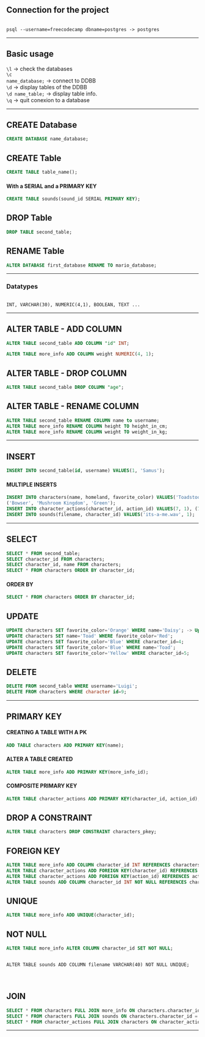 ## Connection for the project

<code>
psql --username=freecodecamp dbname=postgres -> postgres
</code>

---

## Basic usage
<code>\l</code> -> check the databases <br>
<code>\c name_database;</code> -> connect to DDBB<br>
<code>\d</code> -> display tables of the DDBB<br>
<code>\d name_table;</code> -> display table info.<br>
<code>\q</code> -> quit conexion to a database 

---

## CREATE Database
```sql
CREATE DATABASE name_database; 
```

## CREATE Table
```sql
CREATE TABLE table_name();
```

#### With a SERIAL and a PRIMARY KEY
```sql
CREATE TABLE sounds(sound_id SERIAL PRIMARY KEY);
```

## DROP Table
```sql
DROP TABLE second_table;
```

## RENAME Table
```sql
ALTER DATABASE first_database RENAME TO mario_database;
```
---

### Datatypes
<code>
INT, VARCHAR(30), NUMERIC(4,1), BOOLEAN, TEXT ...
</code>

---

## ALTER TABLE - ADD COLUMN
```sql
ALTER TABLE second_table ADD COLUMN "id" INT;
```

```sql
ALTER TABLE more_info ADD COLUMN weight NUMERIC(4, 1);
```

## ALTER TABLE - DROP COLUMN
```sql
ALTER TABLE second_table DROP COLUMN "age";
```

## ALTER TABLE - RENAME COLUMN
```sql
ALTER TABLE second_table RENAME COLUMN name to username;
ALTER TABLE more_info RENAME COLUMN height TO height_in_cm;
ALTER TABLE more_info RENAME COLUMN weight TO weight_in_kg;
```

---

## INSERT
```sql
INSERT INTO second_table(id, username) VALUES(1, 'Samus');
```
#### MULTIPLE INSERTS
```sql
INSERT INTO characters(name, homeland, favorite_color) VALUES('Toadstool', 'Mushroom Kingdom', 'Red'),
('Bowser', 'Mushroom Kingdom', 'Green');
INSERT INTO character_actions(character_id, action_id) VALUES(7, 1), (7, 2), (7, 3);
INSERT INTO sounds(filename, character_id) VALUES('its-a-me.wav', 1);
```

---

## SELECT
```sql
SELECT * FROM second_table;
SELECT character_id FROM characters;
SELECT character_id, name FROM characters;
SELECT * FROM characters ORDER BY character_id;
```

#### ORDER BY
```sql
SELECT * FROM characters ORDER BY character_id;
```

## UPDATE
```sql
UPDATE characters SET favorite_color='Orange' WHERE name='Daisy'; -> Update a VALUE
UPDATE characters SET name='Toad' WHERE favorite_color='Red';
UPDATE characters SET favorite_color='Blue' WHERE character_id=4;
UPDATE characters SET favorite_color='Blue' WHERE name='Toad';
UPDATE characters SET favorite_color='Yellow' WHERE character_id=5;
```

## DELETE
```sql
DELETE FROM second_table WHERE username='Luigi';
DELETE FROM characters WHERE character id=9;
```

---

## PRIMARY KEY
#### CREATING A TABLE WITH A PK
```sql
ADD TABLE characters ADD PRIMARY KEY(name);
```
#### ALTER A TABLE CREATED
```sql
ALTER TABLE more_info ADD PRIMARY KEY(more_info_id);
```
#### COMPOSITE PRIMARY KEY
```sql
ALTER TABLE character_actions ADD PRIMARY KEY(character_id, action_id);
```

## DROP A CONSTRAINT
```sql
ALTER TABLE characters DROP CONSTRAINT characters_pkey;
```

## FOREIGN KEY
```sql
ALTER TABLE more_info ADD COLUMN character_id INT REFERENCES characters(character_id);
ALTER TABLE character_actions ADD FOREIGN KEY(character_id) REFERENCES characters(character_id);
ALTER TABLE character_actions ADD FOREIGN KEY(action_id) REFERENCES actions(action_id);
ALTER TABLE sounds ADD COLUMN character_id INT NOT NULL REFERENCES characters(character_id);
```

## UNIQUE
```sql
ALTER TABLE more_info ADD UNIQUE(character_id);
```

## NOT NULL
```sql
ALTER TABLE more_info ALTER COLUMN character_id SET NOT NULL;
```

<code>
ALTER TABLE sounds ADD COLUMN filename VARCHAR(40) NOT NULL UNIQUE;
</code><br><br>

## JOIN
```sql
SELECT * FROM characters FULL JOIN more_info ON characters.character_id = more_info.character_id;
SELECT * FROM characters FULL JOIN sounds ON characters.character_id = sounds.character_id;
SELECT * FROM character_actions FULL JOIN characters ON character_actions.character_id = characters.character_id FULL JOIN actions ON character_actions.action_id = actions.action_id;
```

---